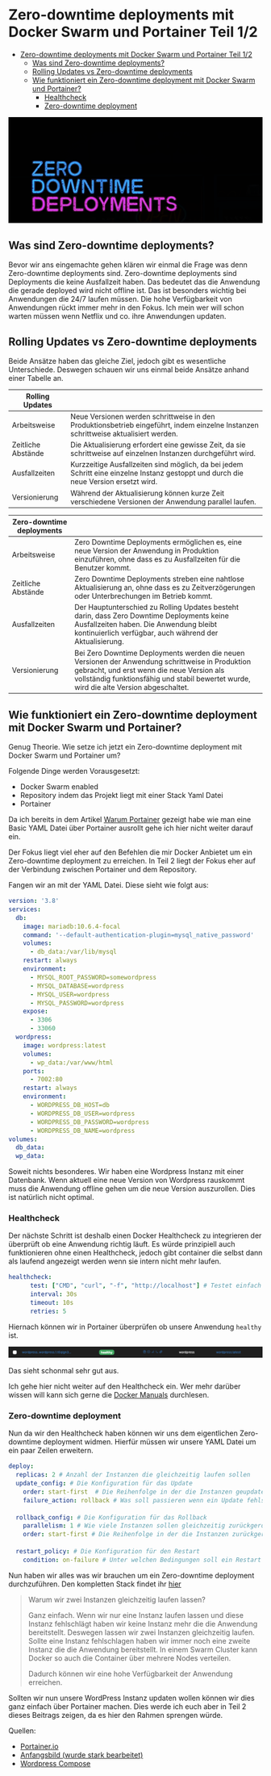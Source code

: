 # Zero-downtime deployments mit Docker Swarm und Portainer Teil 1/2

- [Zero-downtime deployments mit Docker Swarm und Portainer Teil 1/2](#zero-downtime-deployments-mit-docker-swarm-und-portainer-teil-12)
  - [Was sind Zero-downtime deployments?](#was-sind-zero-downtime-deployments)
  - [Rolling Updates vs Zero-downtime deployments](#rolling-updates-vs-zero-downtime-deployments)
  - [Wie funktioniert ein Zero-downtime deployment mit Docker Swarm und Portainer?](#wie-funktioniert-ein-zero-downtime-deployment-mit-docker-swarm-und-portainer)
    - [Healthcheck](#healthcheck)
    - [Zero-downtime deployment](#zero-downtime-deployment)


![](ZeroDowntimeDeployments.png)

## Was sind Zero-downtime deployments?

Bevor wir ans eingemachte gehen klären wir einmal die Frage was denn Zero-downtime deployments sind. Zero-downtime deployments sind Deployments die keine Ausfallzeit haben. Das bedeutet das die Anwendung die gerade deployed wird nicht offline ist. Das ist besonders wichtig bei Anwendungen die 24/7 laufen müssen.
Die hohe Verfügbarkeit von Anwendungen rückt immer mehr in den Fokus.
Ich mein wer will schon warten müssen wenn Netflix und co. ihre Anwendungen updaten.

 


## Rolling Updates vs Zero-downtime deployments

Beide Ansätze haben das gleiche Ziel, jedoch gibt es wesentliche Unterschiede.
Deswegen schauen wir uns einmal beide Ansätze anhand einer Tabelle an.

| Rolling Updates    |                                                                                                                                      |
| ------------------ | ------------------------------------------------------------------------------------------------------------------------------------ |
| Arbeitsweise       | Neue Versionen werden schrittweise in den Produktionsbetrieb eingeführt, indem einzelne Instanzen schrittweise aktualisiert werden.  |
| Zeitliche Abstände | Die Aktualisierung erfordert eine gewisse Zeit, da sie schrittweise auf einzelnen Instanzen durchgeführt wird.                       |
| Ausfallzeiten      | Kurzzeitige Ausfallzeiten sind möglich, da bei jedem Schritt eine einzelne Instanz gestoppt und durch die neue Version ersetzt wird. |
| Versionierung      | Während der Aktualisierung können kurze Zeit verschiedene Versionen der Anwendung parallel laufen.                                   |




| Zero-downtime deployments |                                                                                                                                                                                                                                          |
| ------------------------- | ---------------------------------------------------------------------------------------------------------------------------------------------------------------------------------------------------------------------------------------- |
| Arbeitsweise              | Zero Downtime Deployments ermöglichen es, eine neue Version der Anwendung in Produktion einzuführen, ohne dass es zu Ausfallzeiten für die Benutzer kommt.                                                                               |
| Zeitliche Abstände        | Zero Downtime Deployments streben eine nahtlose Aktualisierung an, ohne dass es zu Zeitverzögerungen oder Unterbrechungen im Betrieb kommt.                                                                                              |
| Ausfallzeiten             | Der Hauptunterschied zu Rolling Updates besteht darin, dass Zero Downtime Deployments keine Ausfallzeiten haben. Die Anwendung bleibt kontinuierlich verfügbar, auch während der Aktualisierung.                                         |
| Versionierung             | Bei Zero Downtime Deployments werden die neuen Versionen der Anwendung schrittweise in Produktion gebracht, und erst wenn die neue Version als vollständig funktionsfähig und stabil bewertet wurde, wird die alte Version abgeschaltet. |





## Wie funktioniert ein Zero-downtime deployment mit Docker Swarm und Portainer?

Genug Theorie. Wie setze ich jetzt ein Zero-downtime deployment mit Docker Swarm und Portainer um?

Folgende Dinge werden Vorausgesetzt:

- Docker Swarm enabled
- Repository indem das Projekt liegt mit einer Stack Yaml Datei
- Portainer

Da ich bereits in dem Artikel [Warum Portainer](https://www.ayedo.de/posts/warum-man-portainer-portainer-ansteller-der-konsole-nutzen-sollte/) gezeigt habe wie man eine Basic YAML Datei über Portainer ausrollt gehe ich hier nicht weiter darauf ein.

Der Fokus liegt viel eher auf den Befehlen die mir Docker Anbietet um ein Zero-downtime deployment zu erreichen. 
In Teil 2 liegt der Fokus eher auf der Verbindung zwischen Portainer und dem Repository.

Fangen wir an mit der YAML Datei. Diese sieht wie folgt aus:

```yaml
version: '3.8'
services:
  db:
    image: mariadb:10.6.4-focal
    command: '--default-authentication-plugin=mysql_native_password'
    volumes:
      - db_data:/var/lib/mysql
    restart: always
    environment:
      - MYSQL_ROOT_PASSWORD=somewordpress
      - MYSQL_DATABASE=wordpress
      - MYSQL_USER=wordpress
      - MYSQL_PASSWORD=wordpress
    expose:
      - 3306
      - 33060
  wordpress:
    image: wordpress:latest
    volumes:
      - wp_data:/var/www/html
    ports:
      - 7002:80
    restart: always
    environment:
      - WORDPRESS_DB_HOST=db
      - WORDPRESS_DB_USER=wordpress
      - WORDPRESS_DB_PASSWORD=wordpress
      - WORDPRESS_DB_NAME=wordpress
volumes:
  db_data:
  wp_data:
```

Soweit nichts besonderes. Wir haben eine Wordpress Instanz mit einer Datenbank.
Wenn aktuell eine neue Version von Wordpress rauskommt muss  die Anwendung offline gehen um die neue Version auszurollen. Dies ist natürlich nicht optimal.

### Healthcheck

Der nächste Schritt ist deshalb einen Docker Healthcheck zu integrieren der überprüft ob eine Anwendung richtig läuft. 
Es würde prinzipiell auch funktionieren ohne einen Healthcheck, jedoch gibt container die selbst dann als laufend angezeigt werden wenn sie intern nicht mehr laufen.

```yaml
healthcheck:
      test: ["CMD", "curl", "-f", "http://localhost"] # Testet einfach ob die Anwendung über Port 80 erreichbar ist
      interval: 30s
      timeout: 10s
      retries: 5
```

Hiernach können wir in Portainer überprüfen ob unsere Anwendung ```healthy``` ist.

![](ServiceHealthy.png)

Das sieht schonmal sehr gut aus.

Ich gehe hier nicht weiter auf den Healthcheck ein. Wer mehr darüber wissen will kann sich gerne die [Docker Manuals](https://docs.docker.com/compose/compose-file/05-services/#healthcheck) durchlesen.

###  Zero-downtime deployment

Nun da wir den Healthcheck haben können wir uns dem eigentlichen Zero-downtime deployment widmen.
Hierfür müssen wir unsere YAML Datei um ein paar Zeilen erweitern.

```yaml
deploy:
  replicas: 2 # Anzahl der Instanzen die gleichzeitig laufen sollen
  update_config: # Die Konfiguration für das Update
    order: start-first  # Die Reihenfolge in der die Instanzen geupdated werden sollen    
    failure_action: rollback # Was soll passieren wenn ein Update fehlschlägt

  rollback_config: # Die Konfiguration für das Rollback
    parallelism: 1 # Wie viele Instanzen sollen gleichzeitig zurückgerollt werden
    order: start-first # Die Reihenfolge in der die Instanzen zurückgerollt werden sollen

  restart_policy: # Die Konfiguration für den Restart
    condition: on-failure # Unter welchen Bedingungen soll ein Restart durchgeführt werden
```

Nun haben wir alles was wir brauchen um ein Zero-downtime deployment durchzuführen.
Den kompletten Stack findet ihr [hier](https://github.com/ni920/BlogExamples/blob/main/docker-compose.yml)

>Warum wir zwei Instanzen gleichzeitig laufen lassen? 
>
>Ganz einfach. Wenn wir nur eine Instanz laufen lassen und diese Instanz fehlschlägt haben wir keine Instanz mehr die die Anwendung bereitstellt. Deswegen lassen wir zwei Instanzen gleichzeitig laufen. Sollte eine Instanz fehlschlagen haben wir immer noch eine zweite Instanz die die Anwendung bereitstellt.
>In einem Swarm Cluster kann Docker so auch die Container über mehrere Nodes verteilen.
>
>Dadurch können wir eine hohe Verfügbarkeit der Anwendung erreichen.


Sollten wir nun unsere WordPress Instanz updaten wollen können wir dies ganz einfach über Portainer machen. 
Dies werde ich euch aber in Teil 2 dieses Beitrags zeigen, da es hier den Rahmen sprengen würde.



Quellen:
* [Portainer.io](https://www.portainer.io/)
* [Anfangsbild (wurde stark bearbeitet)](https://unsplash.com/de/fotos/XbxothjMRL0)
* [Wordpress Compose](https://github.com/docker/awesome-compose/blob/master/official-documentation-samples/wordpress/README.md)

